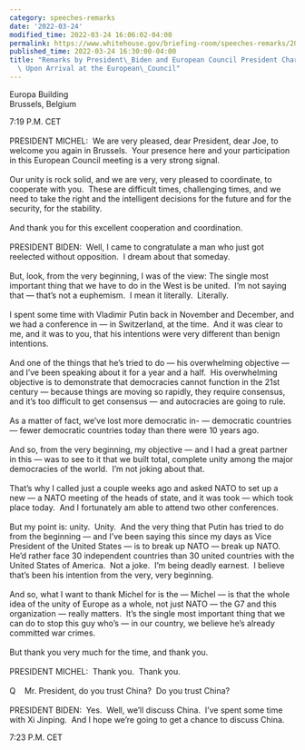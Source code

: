 ```yaml
---
category: speeches-remarks
date: '2022-03-24'
modified_time: 2022-03-24 16:06:02-04:00
permalink: https://www.whitehouse.gov/briefing-room/speeches-remarks/2022/03/24/remarks-by-president-biden-and-european-council-president-charles-michel-upon-arrival-at-the-european-council/
published_time: 2022-03-24 16:30:00-04:00
title: "Remarks by President\_Biden and European Council President Charles Michel\
  \ Upon Arrival at the European\_Council"
---
```

 
Europa Building  
Brussels, Belgium

7:19 P.M. CET  
   
PRESIDENT MICHEL:  We are very pleased, dear President, dear Joe, to
welcome you again in Brussels.  Your presence here and your
participation in this European Council meeting is a very strong
signal.   
   
Our unity is rock solid, and we are very, very pleased to coordinate, to
cooperate with you.  These are difficult times, challenging times, and
we need to take the right and the intelligent decisions for the future
and for the security, for the stability.   
   
And thank you for this excellent cooperation and coordination.  
   
PRESIDENT BIDEN:  Well, I came to congratulate a man who just got
reelected without opposition.  I dream about that someday.  
   
But, look, from the very beginning, I was of the view: The single most
important thing that we have to do in the West is be united.  I’m not
saying that — that’s not a euphemism.  I mean it literally. 
Literally.  
   
I spent some time with Vladimir Putin back in November and December, and
we had a conference in — in Switzerland, at the time.  And it was clear
to me, and it was to you, that his intentions were very different than
benign intentions.  
   
And one of the things that he’s tried to do — his overwhelming objective
— and I’ve been speaking about it for a year and a half.  His
overwhelming objective is to demonstrate that democracies cannot
function in the 21st century — because things are moving so rapidly,
they require consensus, and it’s too difficult to get consensus — and
autocracies are going to rule.  
   
As a matter of fact, we’ve lost more democratic in- — democratic
countries — fewer democratic countries today than there were 10 years
ago.  
   
And so, from the very beginning, my objective — and I had a great
partner in this — was to see to it that we built total, complete unity
among the major democracies of the world.  I’m not joking about that.   
   
That’s why I called just a couple weeks ago and asked NATO to set up a
new — a NATO meeting of the heads of state, and it was took — which took
place today.  And I fortunately am able to attend two other
conferences.  
   
But my point is: unity.  Unity.  And the very thing that Putin has tried
to do from the beginning — and I’ve been saying this since my days as
Vice President of the United States — is to break up NATO — break up
NATO.  He’d rather face 30 independent countries than 30 united
countries with the United States of America.  Not a joke.  I’m being
deadly earnest.  I believe that’s been his intention from the very, very
beginning.  
   
And so, what I want to thank Michel for is the — Michel — is that the
whole idea of the unity of Europe as a whole, not just NATO — the G7 and
this organization — really matters.  It’s the single most important
thing that we can do to stop this guy who’s — in our country, we believe
he’s already committed war crimes.  
   
But thank you very much for the time, and thank you.  
   
PRESIDENT MICHEL:  Thank you.  Thank you.  
   
Q    Mr. President, do you trust China?  Do you trust China?  
   
PRESIDENT BIDEN:  Yes.  Well, we’ll discuss China.  I’ve spent some time
with Xi Jinping.  And I hope we’re going to get a chance to discuss
China.

7:23 P.M. CET
